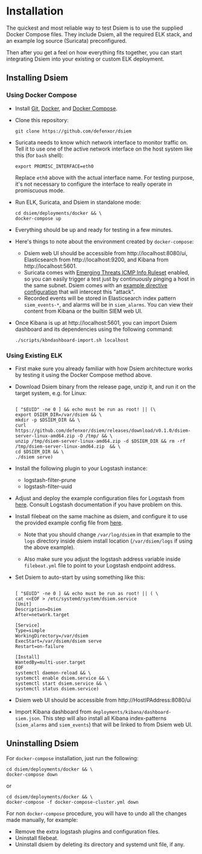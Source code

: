 # Installation
 
The quickest and most reliable way to test Dsiem is to use the supplied Docker Compose files. They include Dsiem, all the required ELK stack, and an example log source (Suricata) preconfigured.

Then after you get a feel on how everything fits together, you can start integrating Dsiem into your existing or custom ELK deployment.

## Installing Dsiem

### Using Docker Compose

* Install <a href="https://git-scm.com/downloads">Git</a>, <a href="https://www.docker.com/get-started">Docker</a>, and 
  <a href="https://docs.docker.com/compose/install/">Docker Compose</a>.

* Clone this repository:

    ```shell
    git clone https://github.com/defenxor/dsiem
    ```

* Suricata needs to know which network interface to monitor traffic on. Tell it to use one of the active network interface on the host system like this (for `bash` shell):

    ```shell
    export PROMISC_INTERFACE=eth0
    ```
  
    Replace `eth0` above with the actual interface name. For testing purpose, it's not necessary to configure the interface to really operate in promiscuous mode.

* Run ELK, Suricata, and Dsiem in standalone mode:
  
    ```shell
    cd dsiem/deployments/docker && \
    docker-compose up
    ```

* Everything should be up and ready for testing in a few minutes.

* Here's things to note about the environment created by `docker-compose`:
  
    * Dsiem web UI should be accessible from http://localhost:8080/ui, Elasticsearch from http://localhost:9200, and Kibana from http://localhost:5601.
    * Suricata comes with <a href="https://rules.emergingthreats.net/open/suricata/rules/emerging-icmp_info.rules">Emerging Threats ICMP Info Ruleset</a> enabled, so you can easily trigger a test just by continuously pinging a host in the same subnet. Dsiem comes with an <a href="https://github.com/defenxor/dsiem/blob/master/configs/directives_dsiem-backend-0_testing2.json"> example directive configuration</a> that will intercept this "attack".
    * Recorded events will be stored in Elasticsearch index pattern `siem_events-*`, and alarms will be in `siem_alarms`. You can view their content from Kibana or the builtin SIEM web UI.

* Once Kibana is up at http://localhost:5601, you can import Dsiem dashboard and its dependencies using the following command:

    ```shell
    ./scripts/kbndashboard-import.sh localhost
    ```

### Using Existing ELK

* First make sure you already familiar with how Dsiem architecture works by testing it using the Docker Compose method above.

* Download Dsiem binary from the release page, unzip it, and run it on the target system, e.g. for Linux:

    ```shell

    [ "$EUID" -ne 0 ] && echo must be run as root! || (\
    export DSIEM_DIR=/var/dsiem && \
    mkdir -p $DSIEM_DIR && \
    curl https://github.com/defenxor/dsiem/releases/download/v0.1.0/dsiem-server-linux-amd64.zip -O /tmp/ && \
    unzip /tmp/dsiem-server-linux-amd64.zip -d $DSIEM_DIR && rm -rf /tmp/dsiem-server-linux-amd64.zip  && \
    cd $DSIEM_DIR && \
    ./dsiem serve)
    
    ```

* Install the following plugin to your Logstash instance:
    * logstash-filter-prune
    * logstash-filter-uuid

* Adjust and deploy the example configuration files for Logstash from <a href="https://github.com/defenxor/dsiem/tree/master/deployments/docker/conf/logstash">here</a>. Consult
  Logstash documentation if you have problem on this.

* Install filebeat on the same machine as dsiem, and configure it to use the provided example config file from <a href="https://github.com/defenxor/dsiem/tree/master/deployments/docker/conf/filebeat">here</a>.

    * Note that you should change `/var/log/dsiem` in that example to the `logs` directory inside dsiem install location (`/var/dsiem/logs` if using the above example).
  
    * Also make sure you adjust the logstash address variable inside `filebeat.yml` file to point to your Logstash endpoint address.

* Set Dsiem to auto-start by using something like this:
  
    ```shell

    [ "$EUID" -ne 0 ] && echo must be run as root! || ( \
    cat <<EOF > /etc/systemd/system/dsiem.service 
    [Unit]
    Description=Dsiem
    After=network.target

    [Service]
    Type=simple
    WorkingDirectory=/var/dsiem
    ExecStart=/var/dsiem/dsiem serve
    Restart=on-failure

    [Install]
    WantedBy=multi-user.target
    EOF
    systemctl daemon-reload && \
    systemctl enable dsiem.service && \
    systemctl start dsiem.service && \
    systemctl status dsiem.service)
    ```
* Dsiem web UI should be accessible from http://HostIPAddress:8080/ui

* Import Kibana dashboard from `deployments/kibana/dashboard-siem.json`. This step will also install all Kibana index-patterns (`siem_alarms` and `siem_events`) that will be linked to from Dsiem web UI.

## Uninstalling Dsiem

For `docker-compose` installation, just run the following:

```shell
cd dsiem/deployments/docker && \
docker-compose down
```
or
```shell
cd dsiem/deployments/docker && \
docker-compose -f docker-compose-cluster.yml down
```

For non `docker-compose` procedure, you will have to undo all the changes made manually, for example:

* Remove the extra logstash plugins and configuration files.
* Uninstall filebeat.
* Uninstall dsiem by deleting its directory and systemd unit file, if any.
